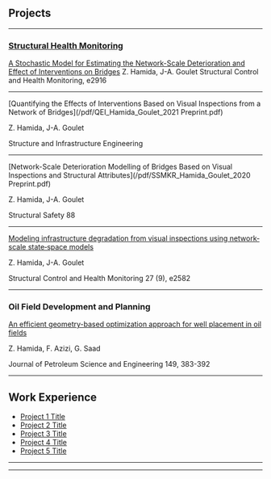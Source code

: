 ## Projects

---

### [Structural Health Monitoring](/SHM_page)

[A Stochastic Model for Estimating the Network-Scale Deterioration and Effect of Interventions on Bridges](/pdf/Hamida_Goulet_NSA_2022.pdf)
Z. Hamida, J-A. Goulet
Structural Control and Health Monitoring, e2916

---
[Quantifying the Effects of Interventions Based on Visual Inspections from a Network of Bridges](/pdf/QEI_Hamida_Goulet_2021 Preprint.pdf)

Z. Hamida, J-A. Goulet

Structure and Infrastructure Engineering

---
[Network-Scale Deterioration Modelling of Bridges Based on Visual Inspections and Structural Attributes](/pdf/SSMKR_Hamida_Goulet_2020 Preprint.pdf)

Z. Hamida, J-A. Goulet

Structural Safety 88

---
[Modeling infrastructure degradation from visual inspections using network‐scale state‐space models](/pdf/Hamida_Goulet_VI_SSM_2020.pdf)

Z. Hamida, J-A. Goulet

Structural Control and Health Monitoring 27 (9), e2582

---

### Oil Field Development and Planning

[An efficient geometry-based optimization approach for well placement in oil fields](/pdf/WPO_Hamida_et_al_2017.pdf)

Z. Hamida, F. Azizi, G. Saad

Journal of Petroleum Science and Engineering 149, 383-392

---

## Work Experience

- [Project 1 Title](http://example.com/)
- [Project 2 Title](http://example.com/)
- [Project 3 Title](http://example.com/)
- [Project 4 Title](http://example.com/)
- [Project 5 Title](http://example.com/)

---




---
